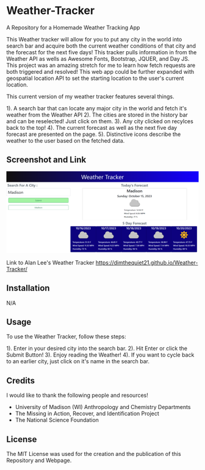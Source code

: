 # Weather-Tracker
A Repository for a Homemade Weather Tracking App

This Weather tracker will allow for you to put any city in the world into search bar and acquire both the current weather conditions of that city and the forecast for the next five days! This tracker pulls information in from the Weather API as wells as Awesome Fonts, Bootstrap, JQUER, and Day JS. This project was an amazing stretch for me to learn how fetch requests are both triggered and resolved! This web app could be further expanded with geospatial location API to set the starting location to the user's current location. 

This current version of my weather tracker features several things.

1). A search bar that can locate any major city in the world and fetch it's weather from the Weather API
2). The cities are stored in the history bar and can be reselected! Just click on them.
3). Any city clicked on recylces back to the top!
4). The current forecast as well as the next five day forecast are presented on the page.
5). Distinctive icons describe the weather to the user based on the fetched data.


## Screenshot and Link

![Screenshot of Alan Lee's Weather Tracker](/assets/screenshot.png?raw=true "Alan Lee's Weather Tracker")

Link to Alan Lee's Weather Tracker https://dimthequiet21.github.io/Weather-Tracker/

## Installation

N/A

## Usage

To use the Weather Tracker, follow these steps:

1). Enter in your desired city into the search bar.
2). Hit Enter or click the Submit Button!
3). Enjoy reading the Weather!
4). If you want to cycle back to an earlier city, just click on it's name in the search bar.

## Credits

I would like to thank the following people and resources!
- University of Madison (WI) Anthropology and Chemistry Departments
- The Missing in Action, Recover, and Identification Project
- The National Science Foundation

## License

The MIT License was used for the creation and the publication of this Repository and Webpage.